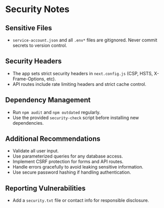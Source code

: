 # Security Notes

## Sensitive Files
- `service-account.json` and all `.env*` files are gitignored. Never commit secrets to version control.

## Security Headers
- The app sets strict security headers in `next.config.js` (CSP, HSTS, X-Frame-Options, etc).
- API routes include rate limiting headers and strict cache control.

## Dependency Management
- Run `npm audit` and `npm outdated` regularly.
- Use the provided `security-check` script before installing new dependencies.

## Additional Recommendations
- Validate all user input.
- Use parameterized queries for any database access.
- Implement CSRF protection for forms and API routes.
- Handle errors gracefully to avoid leaking sensitive information.
- Use secure password hashing if handling authentication.

## Reporting Vulnerabilities
- Add a `security.txt` file or contact info for responsible disclosure. 